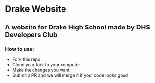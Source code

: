 # Drake Website

## A website for Drake High School made by DHS Developers Club

### How to use:
- Fork this repo
- Clone your fork to your computer
- Make the changes you want
- Submit a PR and we will merge it if your code looks good